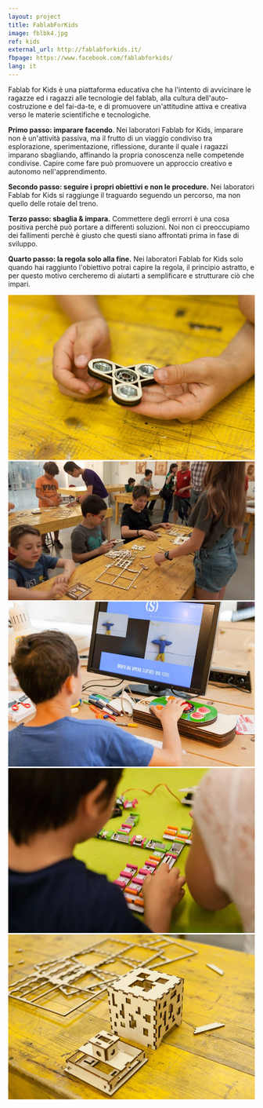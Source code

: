 ```yaml
---
layout: project
title: FablabForKids
image: fblbk4.jpg
ref: kids
external_url: http://fablabforkids.it/
fbpage: https://www.facebook.com/fablabforkids/
lang: it
---
```


Fablab for Kids è una piattaforma educativa che ha l'intento di avvicinare le ragazze ed i ragazzi alle tecnologie del fablab, alla cultura dell'auto-costruzione e del fai-da-te, e di promuovere un'attitudine attiva e creativa verso le materie scientifiche e tecnologiche.

**Primo passo: imparare facendo**. Nei laboratori Fablab for Kids, imparare non è un'attività passiva, ma il frutto di un viaggio condiviso tra esplorazione, sperimentazione, riflessione, durante il quale i ragazzi imparano sbagliando, affinando la propria conoscenza nelle competende condivise. Capire come fare può promuovere un approccio creativo e autonomo nell'apprendimento.

**Secondo passo: seguire i propri obiettivi e non le procedure.** Nei laboratori Fablab for Kids si raggiunge il traguardo seguendo un percorso, ma non quello delle rotaie del treno.

**Terzo passo: sbaglia & impara.**
Commettere degli errorri è una cosa positiva perchè può portare a differenti soluzioni. Noi non ci preoccupiamo dei fallimenti perchè è giusto che questi siano affrontati prima in fase di sviluppo.

**Quarto passo: la regola solo alla fine.** Nei laboratori Fablab for Kids solo quando hai raggiunto l'obiettivo potrai capire la regola, il principio astratto, e per questo motivo cercheremo di aiutarti a semplificare e strutturare ciò che impari.

<div class="photo-carousel">
    <img src="/images/projects/fblbk1.jpg">
    <img src="/images/projects/fblbk2.jpg">
    <img src="/images/projects/fblbk3.jpg">
    <img src="/images/projects/fblbk4.jpg">
    <img src="/images/projects/fblbk5.jpg">
</div>
